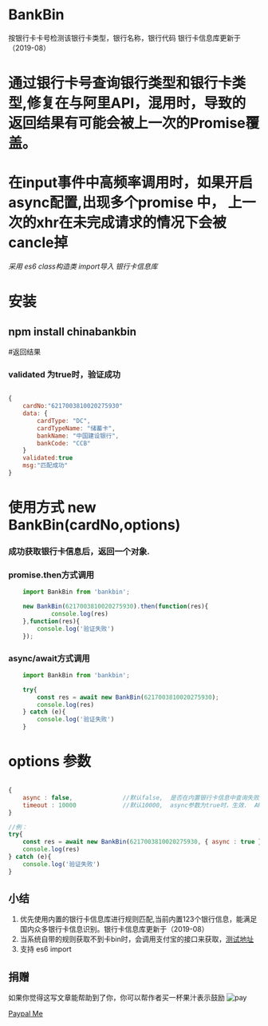 # BankBin
按银行卡卡号检测该银行卡类型，银行名称，银行代码 银行卡信息库更新于（2019-08）

# 通过银行卡号查询银行类型和银行卡类型,修复在与阿里API，混用时，导致的返回结果有可能会被上一次的Promise覆盖。
# 在input事件中高频率调用时，如果开启async配置,出现多个promise 中，  上一次的xhr在未完成请求的情况下会被cancle掉



*采用 es6 class构造类    import导入 银行卡信息库*

# 安装
## npm install chinabankbin

#返回结果

### validated 为true时，验证成功
```js

{
    cardNo:"6217003810020275930"
    data: {
        cardType: "DC",
        cardTypeName: "储蓄卡",
        bankName: "中国建设银行",
        bankCode: "CCB"
    }
    validated:true
    msg:"匹配成功"
}

```


# 使用方式 new BankBin(cardNo,options)
### 成功获取银行卡信息后，返回一个对象.

### promise.then方式调用
```js
    import BankBin from 'bankbin';

    new BankBin(6217003810020275930).then(function(res){
            console.log(res)
    },function(res){
        console.log('验证失败')
    });

```

### async/await方式调用
```js
    import BankBin from 'bankbin';

    try{
        const res = await new BankBin(6217003810020275930);
        console.log(res)
    } catch (e){
        console.log('验证失败')
    }

```

# options 参数
```js

{
    async : false,              //默认false,  是否在内置银行卡信息中查询失败后，调用支付宝开放式银行卡查询API。
    timeout : 10000             //默认10000,  async参数为true时，生效.  API调用超时时间
}

//例：
try{
    const res = await new BankBin(6217003810020275930, { async : true });
    console.log(res)
} catch (e){
    console.log('验证失败')
}
```
## 小结

1. 优先使用内置的银行卡信息库进行规则匹配,当前内置123个银行信息，能满足国内众多银行卡信息识别。银行卡信息库更新于（2019-08）
2. 当系统自带的规则获取不到卡bin时，会调用支付宝的接口来获取，[测试地址](https://ccdcapi.alipay.com/validateAndCacheCardInfo.json?cardNo=6227003320232234322&cardBinCheck=true)
3. 支持 es6 import

## 捐赠

如果你觉得这写文章能帮助到了你，你可以帮作者买一杯果汁表示鼓励
![pay](https://github.com/burningmyself/bank/raw/master/bank.logo/resource/pay.png)

[Paypal Me](https://paypal.me/yangfubing)
